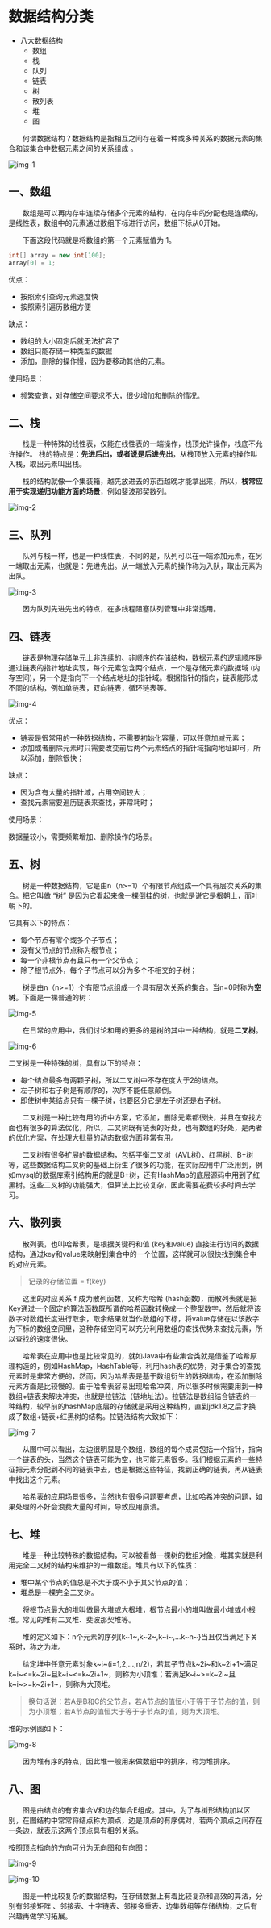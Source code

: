 # 数据结构分类

+ 八大数据结构
  + 数组
  + 栈
  + 队列
  + 链表
  + 树
  + 散列表
  + 堆
  + 图

&emsp;&emsp;何谓数据结构？数据结构是指相互之间存在着一种或多种关系的数据元素的集合和该集合中数据元素之间的关系组成 。

![img-1](https://note.youdao.com/yws/api/personal/file/37627E0339E14B75A7CD2680DDC2D2D7?method=download&shareKey=1ec0950ddb2a2772e1b7e0d767b19fac)

## 一、数组

&emsp;&emsp;数组是可以再内存中连续存储多个元素的结构，在内存中的分配也是连续的，是线性表，数组中的元素通过数组下标进行访问，数组下标从0开始。

&emsp;&emsp;下面这段代码就是将数组的第一个元素赋值为 1。

```java
int[] array = new int[100];
array[0] = 1;
```

优点： 

+ 按照索引查询元素速度快 
+ 按照索引遍历数组方便

缺点： 

+ 数组的大小固定后就无法扩容了 
+ 数组只能存储一种类型的数据 
+ 添加，删除的操作慢，因为要移动其他的元素。

使用场景：

+ 频繁查询，对存储空间要求不大，很少增加和删除的情况。

## 二、栈

&emsp;&emsp;栈是一种特殊的线性表，仅能在线性表的一端操作，栈顶允许操作，栈底不允许操作。 栈的特点是：**先进后出，或者说是后进先出**，从栈顶放入元素的操作叫入栈，取出元素叫出栈。

&emsp;&emsp;栈的结构就像一个集装箱，越先放进去的东西越晚才能拿出来，所以，**栈常应用于实现递归功能方面的场景**，例如斐波那契数列。

![img-2](https://note.youdao.com/yws/api/personal/file/A4282F7E627D4213895E3BB9361660AC?method=download&shareKey=a74216a552403b5a066045c41aa9b5f2)

## 三、队列

&emsp;&emsp;队列与栈一样，也是一种线性表，不同的是，队列可以在一端添加元素，在另一端取出元素，也就是：先进先出。从一端放入元素的操作称为入队，取出元素为出队。

![img-3](https://note.youdao.com/yws/api/personal/file/6771D56345824ADE952AA833FF91630F?method=download&shareKey=a08a85956d92522d0a25d3b376b59cc5)

&emsp;&emsp;因为队列先进先出的特点，在多线程阻塞队列管理中非常适用。

## 四、链表

&emsp;&emsp;链表是物理存储单元上非连续的、非顺序的存储结构，数据元素的逻辑顺序是通过链表的指针地址实现，每个元素包含两个结点，一个是存储元素的数据域 (内存空间)，另一个是指向下一个结点地址的指针域。根据指针的指向，链表能形成不同的结构，例如单链表，双向链表，循环链表等。

![img-4](https://note.youdao.com/yws/api/personal/file/118C2CA7F06F452AB05373FA8FFB603A?method=download&shareKey=699993e2631487e3d33f37c54e9b224f)

优点：

+ 链表是很常用的一种数据结构，不需要初始化容量，可以任意加减元素；
+ 添加或者删除元素时只需要改变前后两个元素结点的指针域指向地址即可，所以添加，删除很快；

缺点：

+ 因为含有大量的指针域，占用空间较大；
+ 查找元素需要遍历链表来查找，非常耗时；

使用场景：

数据量较小，需要频繁增加、删除操作的场景。

## 五、树

&emsp;&emsp;树是一种数据结构，它是由n（n>=1）个有限节点组成一个具有层次关系的集合。把它叫做 “树” 是因为它看起来像一棵倒挂的树，也就是说它是根朝上，而叶朝下的。

它具有以下的特点：

+ 每个节点有零个或多个子节点；
+ 没有父节点的节点称为根节点；
+ 每一个非根节点有且只有一个父节点；
+ 除了根节点外，每个子节点可以分为多个不相交的子树；

&emsp;&emsp;树是由n（n>=1）个有限节点组成一个具有层次关系的集合。当n=0时称为**空树**。下面是一棵普通的树：

![img-5](https://note.youdao.com/yws/api/personal/file/2C37A7208B55432C8165A674A721FF94?method=download&shareKey=e5ee3b7b4866f2fe0579913e847788da)

&emsp;&emsp;在日常的应用中，我们讨论和用的更多的是树的其中一种结构，就是**二叉树**。

![img-6](https://note.youdao.com/yws/api/personal/file/8AB756D6BFEB403D98955730D086FA7A?method=download&shareKey=6015968e96edc1642102ca3d026f1952)

二叉树是一种特殊的树，具有以下的特点：

+ 每个结点最多有两颗子树，所以二叉树中不存在度大于2的结点。
+ 左子树和右子树是有顺序的，次序不能任意颠倒。
+ 即使树中某结点只有一棵子树，也要区分它是左子树还是右子树。

&emsp;&emsp;二叉树是一种比较有用的折中方案，它添加，删除元素都很快，并且在查找方面也有很多的算法优化，所以，二叉树既有链表的好处，也有数组的好处，是两者的优化方案，在处理大批量的动态数据方面非常有用。

&emsp;&emsp;二叉树有很多扩展的数据结构，包括平衡二叉树（AVL树）、红黑树、B+树等，这些数据结构二叉树的基础上衍生了很多的功能，在实际应用中广泛用到，例如mysql的数据库索引结构用的就是B+树，还有HashMap的底层源码中用到了红黑树。这些二叉树的功能强大，但算法上比较复杂，因此需要花费较多时间去学习。

## 六、散列表

&emsp;&emsp;散列表，也叫哈希表，是根据关键码和值 (key和value) 直接进行访问的数据结构，通过key和value来映射到集合中的一个位置，这样就可以很快找到集合中的对应元素。

> 记录的存储位置 = f(key)

&emsp;&emsp;这里的对应关系 f 成为散列函数，又称为哈希 (hash函数)，而散列表就是把Key通过一个固定的算法函数既所谓的哈希函数转换成一个整型数字，然后就将该数字对数组长度进行取余，取余结果就当作数组的下标，将value存储在以该数字为下标的数组空间里，这种存储空间可以充分利用数组的查找优势来查找元素，所以查找的速度很快。

&emsp;&emsp;哈希表在应用中也是比较常见的，就如Java中有些集合类就是借鉴了哈希原理构造的，例如HashMap，HashTable等，利用hash表的优势，对于集合的查找元素时是非常方便的，然而，因为哈希表是基于数组衍生的数据结构，在添加删除元素方面是比较慢的。由于哈希表容易出现哈希冲突，所以很多时候需要用到一种数组+链表来解决冲突，也就是拉链法（链地址法）。拉链法是数组结合链表的一种结构，较早前的hashMap底层的存储就是采用这种结构，直到jdk1.8之后才换成了数组+链表+红黑树的结构。拉链法结构大致如下：

![img-7](https://note.youdao.com/yws/api/personal/file/D5194ADD2C4A410BB4CA1C7C5BE6408D?method=download&shareKey=12997694a3414a7d81bb258d44017b46)

&emsp;&emsp;从图中可以看出，左边很明显是个数组，数组的每个成员包括一个指针，指向一个链表的头，当然这个链表可能为空，也可能元素很多。我们根据元素的一些特征把元素分配到不同的链表中去，也是根据这些特征，找到正确的链表，再从链表中找出这个元素。

&emsp;&emsp;哈希表的应用场景很多，当然也有很多问题要考虑，比如哈希冲突的问题，如果处理的不好会浪费大量的时间，导致应用崩溃。

## 七、堆

&emsp;&emsp;堆是一种比较特殊的数据结构，可以被看做一棵树的数组对象，堆其实就是利用完全二叉树的结构来维护的一维数组。堆具有以下的性质：

- 堆中某个节点的值总是不大于或不小于其父节点的值；
- 堆总是一棵完全二叉树。

&emsp;&emsp;将根节点最大的堆叫做最大堆或大根堆，根节点最小的堆叫做最小堆或小根堆。常见的堆有二叉堆、斐波那契堆等。

&emsp;&emsp;堆的定义如下：n个元素的序列{k~1~,k~2~,k~i~,...k~n~}当且仅当满足下关系时，称之为堆。

&emsp;&emsp;给定堆中任意元素对象k~i~(i=1,2,...,n/2)，若其子节点k~2i~和k~2i+1~满足k~i~<=k~2i~且k~i~<=k~2i+1~，则称为小顶堆；若满足k~i~>=k~2i~且k~i~>=k~2i+1~，则称为大顶堆。

> 换句话说：若A是B和C的父节点，若A节点的值恒小于等于子节点的值，则为小顶堆；若A节点的值恒大于等于子节点的值，则为大顶堆。

堆的示例图如下：

![img-8](https://note.youdao.com/yws/api/personal/file/5F72626538074FFEAC4846CE222A7367?method=download&shareKey=c26e53f719f542d17f77c8063c91f024)

&emsp;&emsp;因为堆有序的特点，因此堆一般用来做数组中的排序，称为堆排序。

## 八、图

&emsp;&emsp;图是由结点的有穷集合V和边的集合E组成。其中，为了与树形结构加以区别，在图结构中常常将结点称为顶点，边是顶点的有序偶对，若两个顶点之间存在一条边，就表示这两个顶点具有相邻关系。

按照顶点指向的方向可分为无向图和有向图：

![img-9](https://note.youdao.com/yws/api/personal/file/1BBB6BBDFA824BB9B98EAACF6FFC859A?method=download&shareKey=f635cf4b14b11b9ae94111ff6dc4e686)

![img-10](https://note.youdao.com/yws/api/personal/file/A9D9DCCE2D734B179366D9A88232ECB0?method=download&shareKey=c7f26a41580580cfb468896e01c339f7)

&emsp;&emsp;图是一种比较复杂的数据结构，在存储数据上有着比较复杂和高效的算法，分别有邻接矩阵 、邻接表、十字链表、邻接多重表、边集数组等存储结构，之后有兴趣再做学习拓展。